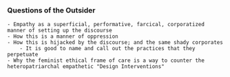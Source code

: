 ### Questions of the Outsider
	- Empathy as a superficial, performative, farcical, corporatized manner of setting up the discourse
	- How this is a manner of oppression
	- How this is hijacked by the discourse; and the same shady corporates
		- It is good to name and call out the practices that they perpetuate
	- Why the feminist ethical frame of care is a way to counter the heteropatriarchal empathetic "Design Interventions"